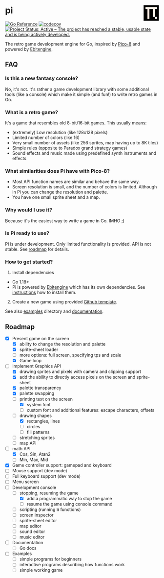 # pi <img src="internal/logo.svg" align="right" style="width: 10%"/>

[![Go Reference](https://pkg.go.dev/badge/github.com/elgopher/pi.svg)](https://pkg.go.dev/github.com/elgopher/pi)
[![codecov](https://codecov.io/gh/elgopher/pi/branch/master/graph/badge.svg)](https://codecov.io/gh/elgopher/pi)
[![Project Status: Active – The project has reached a stable, usable state and is being actively developed.](https://www.repostatus.org/badges/latest/active.svg)](https://www.repostatus.org/#active)

The retro game development engine for Go, inspired by [Pico-8](https://www.lexaloffle.com/pico-8.php) and powered by [Ebitengine](https://ebiten.org/).

## FAQ

### Is this a new fantasy console?

No, it's not. It's rather a game development library with some additional tools (like a console) which make it simple (and fun!) to write retro games in Go.

### What is a retro game?

It's a game that resembles old 8-bit/16-bit games. This usually means:

* (extremely) Low resolution (like 128x128 pixels)
* Limited number of colors (like 16)
* Very small number of assets (like 256 sprites, map having up to 8K tiles)
* Simple rules (opposite to Paradox grand strategy games)
* Sound effects and music made using predefined synth instruments and effects 

### What similarities does Pi have with Pico-8?

* Most API function names are similar and behave the same way.
* Screen resolution is small, and the number of colors is limited. Although in Pi you can change the resolution and palette.
* You have one small sprite sheet and a map.

### Why would I use it?

Because it's the easiest way to write a game in Go. IMHO ;)

### Is Pi ready to use?

Pi is under development. Only limited functionality is provided. API is not stable. See [roadmap](#roadmap) for details.

### How to get started?

1. Install dependencies
  * Go 1.18+
  * Pi is powered by [Ebitengine](https://ebiten.org/) which has its own dependencies. See [instructions](https://ebiten.org/documents/install.html) how to install them.
2. Create a new game using provided [Github template](https://github.com/elgopher/pi-template). 

See also [examples](examples) directory and [documentation](https://pkg.go.dev/github.com/elgopher/pi).

## Roadmap

* [x] Present game on the screen
  * [x] ability to change the resolution and palette
  * [x] sprite-sheet loader
  * [ ] more options: full screen, specifying tps and scale
  * [x] Game loop
* [ ] Implement Graphics API
  * [x] drawing sprites and pixels with camera and clipping support
  * [x] add the ability to directly access pixels on the screen and sprite-sheet
  * [x] palette transparency
  * [x] palette swapping
  * [ ] printing text on the screen
    * [x] system font
    * [ ] custom font and additional features: escape characters, offsets
  * [ ] drawing shapes
    * [x] rectangles, lines
    * [ ] circles
    * [ ] fill patterns
  * [ ] stretching sprites
  * [ ] map API
* [ ] math API
  * [x] Cos, Sin, Atan2
  * [ ] Min, Max, Mid
* [x] Game controller support: gamepad and keyboard
* [ ] Mouse support (dev mode)
* [ ] Full keyboard support (dev mode)
* [ ] Menu screen
* [ ] Development console
  * [ ] stopping, resuming the game
    * [x] add a programmatic way to stop the game
    * [ ] resume the game using console command
  * [ ] scripting (running π functions)
  * [ ] screen inspector
  * [ ] sprite-sheet editor
  * [ ] map editor
  * [ ] sound editor
  * [ ] music editor
* [ ] Documentation
  * [ ] Go docs
* [ ] Examples
  * [ ] simple programs for beginners
  * [ ] interactive programs describing how functions work
  * [ ] simple working game